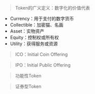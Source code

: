 >Token的广义定义：数字化的价值代表

- Currency：用于支付的数字货币
- Collectible：加密猫、名画
- Asset：实物资产
- Equity：控制权或所有权
- Utility：获得服务或资源

>ICO：Initial Coin Offering

>IPO：Initial Public Offering

>功能性Token

>证券型Token